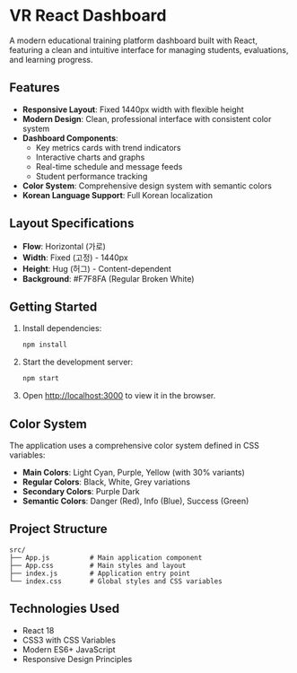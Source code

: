 # VR React Dashboard

A modern educational training platform dashboard built with React, featuring a clean and intuitive interface for managing students, evaluations, and learning progress.

## Features

- **Responsive Layout**: Fixed 1440px width with flexible height
- **Modern Design**: Clean, professional interface with consistent color system
- **Dashboard Components**: 
  - Key metrics cards with trend indicators
  - Interactive charts and graphs
  - Real-time schedule and message feeds
  - Student performance tracking
- **Color System**: Comprehensive design system with semantic colors
- **Korean Language Support**: Full Korean localization

## Layout Specifications

- **Flow**: Horizontal (가로)
- **Width**: Fixed (고정) - 1440px
- **Height**: Hug (허그) - Content-dependent
- **Background**: #F7F8FA (Regular Broken White)

## Getting Started

1. Install dependencies:
   ```bash
   npm install
   ```

2. Start the development server:
   ```bash
   npm start
   ```

3. Open [http://localhost:3000](http://localhost:3000) to view it in the browser.

## Color System

The application uses a comprehensive color system defined in CSS variables:

- **Main Colors**: Light Cyan, Purple, Yellow (with 30% variants)
- **Regular Colors**: Black, White, Grey variations
- **Secondary Colors**: Purple Dark
- **Semantic Colors**: Danger (Red), Info (Blue), Success (Green)

## Project Structure

```
src/
├── App.js          # Main application component
├── App.css         # Main styles and layout
├── index.js        # Application entry point
└── index.css       # Global styles and CSS variables
```

## Technologies Used

- React 18
- CSS3 with CSS Variables
- Modern ES6+ JavaScript
- Responsive Design Principles
